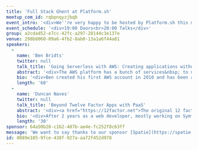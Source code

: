 ```yaml
---
title: 'Full Stack Ghent at Platform.sh'
meetup_com_id: rqbpnqyzjbqb
event_intro: '<div>We''re very happy to be hosted by Platform.sh this month! They were so kind to offer self-baked pizza''s and drinks so you can come hungry and thirsty!<br><br>We have two great talks confirmed. Ben Bridts will talk about Going Serverless with AWS and Duncan Naves will talk about Beyond Twelve Factor Apps with PaaS.</div>'
event_schedule: '<div>19:00 Doors<br>20:00 Talks</div>'
group: a2cdad52-e7cc-42fc-a297-28144c3e137e
venue: 298b8060-09a6-4fb2-8ab0-13a1a6f44a81
speakers:
  -
    name: 'Ben Bridts'
    twitter: null
    talk_title: 'Going Serverless with AWS: Creating applications without provisioning or managing servers'
    abstract: '<div>The AWS platform has a bunch of services&nbsp; to make your application "serverless". We will take a look at what defines something to be serverless and how we can leverage services like AWS Lambda, DynamoDB, API Gateway and S3 to build our own applications to be cost-effective, scalable and highly-available.</div>'
    bio: '<div>Ben created his first AWS account in 2010 and has been all-in on AWS since 2015. Currently he is part of the team at Cloudar, an AWS Premier Consulting partner, where he is working together with businesses ranging from start-ups to enterprises; providing architectural and operational support and sharing his experiences along the way. Currently his favourite services are CloudFormation, Lambda, KMS, CloudFront and Lambda@Edge. He pronounces AMI as A-M-I.</div>'
    length: '60'
  -
    name: 'Duncan Naves'
    twitter: null
    talk_title: 'Beyond Twelve Factor Apps with PaaS'
    abstract: '<div><a href="https://12factor.net">The original 12 factors</a> set a great baseline for writing secure apps that were maintainable. With the rise of cloud native applications, more thought has to be given to application design to take advantage of new tools while still preserving and enhancing security and maintainability.&nbsp; Many of these considerations can be delivered by the underlying tools, however, and this talk delves into some of the key benefits that can be gained by electing to develop and deploy on a Platform-as-a-Service (PaaS).<br><br>These include:<br><br></div><ul><li>Deploying infrastructure through code]</li><li>Disposability of builds</li><li>Dependency management</li><li>Environmental configuration</li><li>Authentication and authorization</li><li>Statefulness vs Statelessness</li></ul>'
    bio: '<div>After 2 years as a web developer, mostly working on Symfony/OroCrm for a Parisian startup, Duncan moved to Platform as a Partner Delivery Manager and recently joined the Customer Solution Architect team.</div>'
    length: '30'
sponsor: 64a50b28-c1b2-487b-ae4e-fc252f8c63ff
message: 'We want to say thanks to our sponsor [Spatie](https://spatie.be/). Be sure to take a look at [all the open source PHP and Laravel packages](https://spatie.be/open-source/packages) they have created.'
id: 0889e185-9fce-438f-927a-aa72f452d978
---
```

